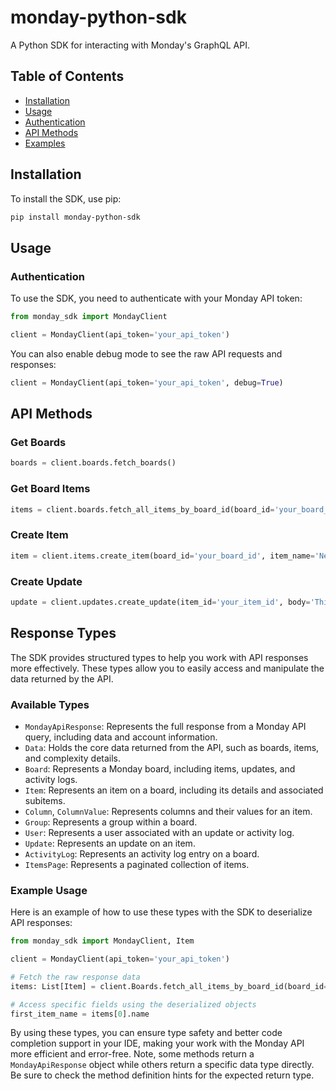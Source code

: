 # monday-python-sdk

A Python SDK for interacting with Monday's GraphQL API.

## Table of Contents

- [Installation](#installation)
- [Usage](#usage)
- [Authentication](#authentication)
- [API Methods](#api-methods)
- [Examples](#examples)

## Installation

To install the SDK, use pip:

```bash
pip install monday-python-sdk
```
## Usage

### Authentication
To use the SDK, you need to authenticate with your Monday API token:

```python
from monday_sdk import MondayClient

client = MondayClient(api_token='your_api_token')
```

You can also enable debug mode to see the raw API requests and responses:
```python
client = MondayClient(api_token='your_api_token', debug=True)
```


## API Methods

### Get Boards
```python
boards = client.boards.fetch_boards()
```

### Get Board Items
```python
items = client.boards.fetch_all_items_by_board_id(board_id='your_board_id')
```

### Create Item
```python
item = client.items.create_item(board_id='your_board_id', item_name='New Item', column_values={'status': 'Done'})
```

### Create Update
```python
update = client.updates.create_update(item_id='your_item_id', body='This is an update')
```

## Response Types

The SDK provides structured types to help you work with API responses more effectively. These types allow you to easily access and manipulate the data returned by the API.

### Available Types

- `MondayApiResponse`: Represents the full response from a Monday API query, including data and account information.
- `Data`: Holds the core data returned from the API, such as boards, items, and complexity details.
- `Board`: Represents a Monday board, including items, updates, and activity logs.
- `Item`: Represents an item on a board, including its details and associated subitems.
- `Column`, `ColumnValue`: Represents columns and their values for an item.
- `Group`: Represents a group within a board.
- `User`: Represents a user associated with an update or activity log.
- `Update`: Represents an update on an item.
- `ActivityLog`: Represents an activity log entry on a board.
- `ItemsPage`: Represents a paginated collection of items.

### Example Usage

Here is an example of how to use these types with the SDK to deserialize API responses:
```python
from monday_sdk import MondayClient, Item

client = MondayClient(api_token='your_api_token')

# Fetch the raw response data
items: List[Item] = client.Boards.fetch_all_items_by_board_id(board_id='your_board_id')

# Access specific fields using the deserialized objects
first_item_name = items[0].name
```
By using these types, you can ensure type safety and better code completion support in your IDE, making your work with the Monday API more efficient and error-free.
Note, some methods return a `MondayApiResponse` object while others return a specific data type directly. Be sure to check the method definition hints for the expected return type.
